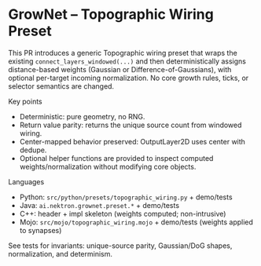 # GrowNet – Topographic Wiring Preset

This PR introduces a generic Topographic wiring preset that wraps the existing
`connect_layers_windowed(...)` and then deterministically assigns distance-based
weights (Gaussian or Difference-of-Gaussians), with optional per-target incoming
normalization. No core growth rules, ticks, or selector semantics are changed.

Key points
- Deterministic: pure geometry, no RNG.
- Return value parity: returns the unique source count from windowed wiring.
- Center-mapped behavior preserved: OutputLayer2D uses center with dedupe.
- Optional helper functions are provided to inspect computed weights/normalization
  without modifying core objects.

Languages
- Python: `src/python/presets/topographic_wiring.py` + demo/tests
- Java:   `ai.nektron.grownet.preset.*` + demo/tests
- C++:    header + impl skeleton (weights computed; non-intrusive)
- Mojo:   `src/mojo/topographic_wiring.mojo` + demo/tests (weights applied to synapses)

See tests for invariants: unique-source parity, Gaussian/DoG shapes, normalization, and determinism.

